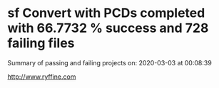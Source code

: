# sf Convert with PCDs completed with 66.7732 % success and 728 failing files

Summary of passing and failing projects on: 2020-03-03 at 00:08:39

http://www.ryffine.com

